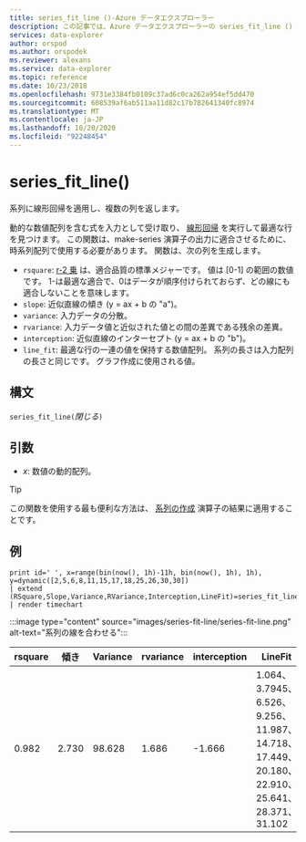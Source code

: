 ```yaml
---
title: series_fit_line ()-Azure データエクスプローラー
description: この記事では、Azure データエクスプローラーの series_fit_line () について説明します。
services: data-explorer
author: orspod
ms.author: orspodek
ms.reviewer: alexans
ms.service: data-explorer
ms.topic: reference
ms.date: 10/23/2018
ms.openlocfilehash: 9731e3384fb0109c37ad6c0ca262a954ef5dd470
ms.sourcegitcommit: 608539af6ab511aa11d82c17b782641340fc8974
ms.translationtype: MT
ms.contentlocale: ja-JP
ms.lasthandoff: 10/20/2020
ms.locfileid: "92248454"
---
```

# <a name="series_fit_line"></a>series_fit_line()

系列に線形回帰を適用し、複数の列を返します。  

動的な数値配列を含む式を入力として受け取り、 [線形回帰](https://en.wikipedia.org/wiki/Line_fitting) を実行して最適な行を見つけます。 この関数は、make-series 演算子の出力に適合させるために、時系列配列で使用する必要があります。 関数は、次の列を生成します。
* `rsquare`: [r-2 乗](https://en.wikipedia.org/wiki/Coefficient_of_determination) は、適合品質の標準メジャーです。 値は [0-1] の範囲の数値です。 1-は最適な適合で、0はデータが順序付けられておらず、どの線にも適合しないことを意味します。 
* `slope`: 近似直線の傾き (y = ax + b の "a")。
* `variance`: 入力データの分散。
* `rvariance`: 入力データ値と近似された値との間の差異である残余の差異。
* `interception`: 近似直線のインターセプト (y = ax + b の "b")。
* `line_fit`: 最適な行の一連の値を保持する数値配列。 系列の長さは入力配列の長さと同じです。 グラフ作成に使用される値。

## <a name="syntax"></a>構文

`series_fit_line(`*閉じる*`)`

## <a name="arguments"></a>引数

* *x*: 数値の動的配列。

> [!TIP]
> この関数を使用する最も便利な方法は、 [系列の作成](make-seriesoperator.md) 演算子の結果に適用することです。

## <a name="examples"></a>例

<!-- csl: https://help.kusto.windows.net:443/Samples -->
```kusto
print id=' ', x=range(bin(now(), 1h)-11h, bin(now(), 1h), 1h), y=dynamic([2,5,6,8,11,15,17,18,25,26,30,30])
| extend (RSquare,Slope,Variance,RVariance,Interception,LineFit)=series_fit_line(y)
| render timechart
```

:::image type="content" source="images/series-fit-line/series-fit-line.png" alt-text="系列の線を合わせる":::

| rsquare | 傾き | Variance | rvariance | interception | LineFit                                                                                     |
|---------|-------|----------|-----------|--------------|---------------------------------------------------------------------------------------------|
| 0.982   | 2.730 | 98.628   | 1.686     | -1.666       | 1.064、3.7945、6.526、9.256、11.987、14.718、17.449、20.180、22.910、25.641、28.371、31.102 |
